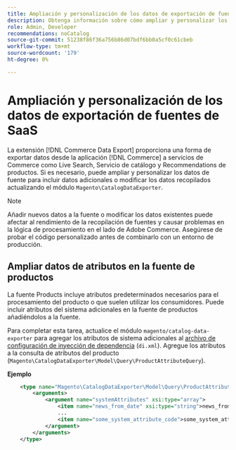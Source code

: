 ```yaml
---
title: Ampliación y personalización de los datos de exportación de fuentes de SaaS
description: Obtenga información sobre cómo ampliar y personalizar los datos de la fuente  [!DNL SaaS Data Export] .
role: Admin, Developer
recommendations: noCatalog
source-git-commit: 51238f86f36a756b86d07bdf6bb0a5cf0c61cbeb
workflow-type: tm+mt
source-wordcount: '179'
ht-degree: 0%

---
```


# Ampliación y personalización de los datos de exportación de fuentes de SaaS

La extensión [!DNL Commerce Data Export] proporciona una forma de exportar datos desde la aplicación [!DNL Commerce] a servicios de Commerce como Live Search, Servicio de catálogo y Recommendations de productos. Si es necesario, puede ampliar y personalizar los datos de fuente para incluir datos adicionales o modificar los datos recopilados actualizando el módulo `Magento\CatalogDataExporter`.

>[!NOTE]
>
>Añadir nuevos datos a la fuente o modificar los datos existentes puede afectar al rendimiento de la recopilación de fuentes y causar problemas en la lógica de procesamiento en el lado de Adobe Commerce. Asegúrese de probar el código personalizado antes de combinarlo con un entorno de producción.

## Ampliar datos de atributos en la fuente de productos

La fuente Products incluye atributos predeterminados necesarios para el procesamiento del producto o que suelen utilizar los consumidores. Puede incluir atributos del sistema adicionales en la fuente de productos añadiéndolos a la fuente.

Para completar esta tarea, actualice el módulo `magento/catalog-data-exporter` para agregar los atributos de sistema adicionales al [archivo de configuración de inyección de dependencia](https://developer.adobe.com/commerce/php/development/build/dependency-injection-file/) (`di.xml`). Agregue los atributos a la consulta de atributos del producto (`Magento\CatalogDataExporter\Model\Query\ProductAttributeQuery`).

**Ejemplo**

```xml
    <type name="Magento\CatalogDataExporter\Model\Query\ProductAttributeQuery">
        <arguments>
            <argument name="systemAttributes" xsi:type="array">
                <item name="news_from_date" xsi:type="string">news_from_date</item>
                ...
                <item name="some_system_attribute_code">some_system_attribute_code</item>
            </argument>
        </arguments>
    </type>
```
